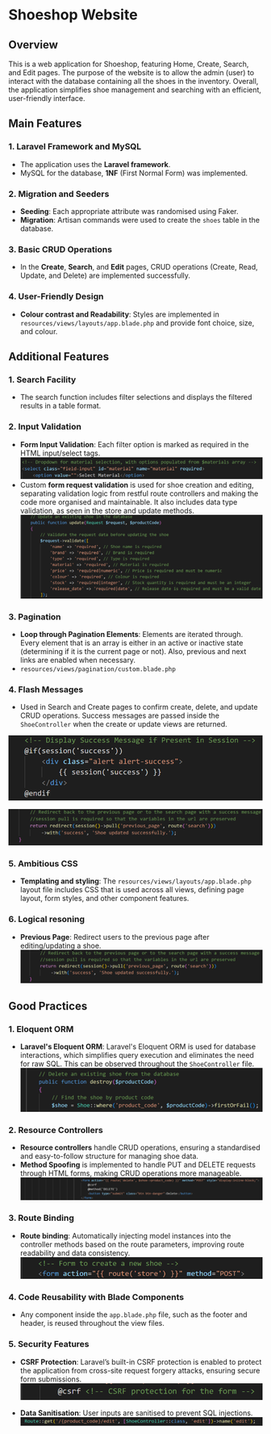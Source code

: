 # Shoeshop Website

## Overview

This is a web application for Shoeshop, featuring Home, Create, Search, and Edit pages. The purpose of the website is to allow the admin (user) to interact with the database containing all the shoes in the inventory. Overall, the application simplifies shoe management and searching with an efficient, user-friendly interface.

## Main Features

### 1. **Laravel Framework and MySQL**
   - The application uses the **Laravel framework**.
   - MySQL for the database, **1NF** (First Normal Form) was implemented.

### 2. **Migration and Seeders**
   - **Seeding**: Each appropriate attribute was randomised using Faker.
   - **Migration**: Artisan commands were used to create the `shoes` table in the database.

### 3. **Basic CRUD Operations**
   - In the **Create**, **Search**, and **Edit** pages, CRUD operations (Create, Read, Update, and Delete) are implemented successfully.

### 4. **User-Friendly Design**
   - **Colour contrast and Readability**: Styles are implemented in `resources/views/layouts/app.blade.php` and provide font choice, size, and colour.

## Additional Features

### 1. **Search Facility**
   - The search function includes filter selections and displays the filtered results in a table format.
     
### 2. **Input Validation**
   - **Form Input Validation**: Each filter option is marked as required in the HTML input/select tags.
   ![required](public/images/required.png)
   - Custom **form request validation** is used for shoe creation and editing, separating validation logic from restful route controllers and making the code more organised and maintainable. It also includes data type validation, as seen in the store and update methods.
   ![validation](public/images/validation.png)

### 3. **Pagination**
   - **Loop through Pagination Elements**: Elements are iterated through. Every element that is an array is either in an active or inactive state (determining if it is the current page or not). Also, previous and next links are enabled when necessary.
   - `resources/views/pagination/custom.blade.php`

### 4. **Flash Messages**
   - Used in Search and Create pages to confirm create, delete, and update CRUD operations. Success messages are passed inside the `ShoeController` when the create or update views are returned.
   
   ![flash_message](public/images/flash_message.png)

   ![flash_message1](public/images/flash_message1.png)

### 5. **Ambitious CSS**
   - **Templating and styling**: The `resources/views/layouts/app.blade.php` layout file includes CSS that is used across all views, defining page layout, form styles, and other component features.

### 6. **Logical resoning**
   - **Previous Page**: Redirect users to the previous page after editing/updating a shoe. 
   ![logic](public/images/logic.png)

## Good Practices

### 1. **Eloquent ORM**
   - **Laravel's Eloquent ORM**: Laravel's Eloquent ORM is used for database interactions, which simplifies query execution and eliminates the need for raw SQL. This can be observed throughout the `ShoeController` file.
   ![eloquent](public/images/eloquent.png)

### 2. **Resource Controllers**
   - **Resource controllers** handle CRUD operations, ensuring a standardised and easy-to-follow structure for managing shoe data.
   - **Method Spoofing** is implemented to handle PUT and DELETE requests through HTML forms, making CRUD operations more manageable.
   ![spoofing](public/images/spoofing.png)

### 3. **Route Binding**
   - **Route binding**: Automatically injecting model instances into the controller methods based on the route parameters, improving route readability and data consistency.
   ![route_binding](public/images/route_binding.png)

### 4. **Code Reusability with Blade Components**
   - Any component inside the `app.blade.php` file, such as the footer and header, is reused throughout the view files.

### 5. **Security Features**
   - **CSRF Protection**: Laravel’s built-in CSRF protection is enabled to protect the application from cross-site request forgery attacks, ensuring secure form submissions.
   ![Crsf_protection](public/images/Crsf_protection.png)

   - **Data Sanitisation**: User inputs are sanitised to prevent SQL injections.
   ![data_sanitisation](public/images/data_sanitisation.png)



